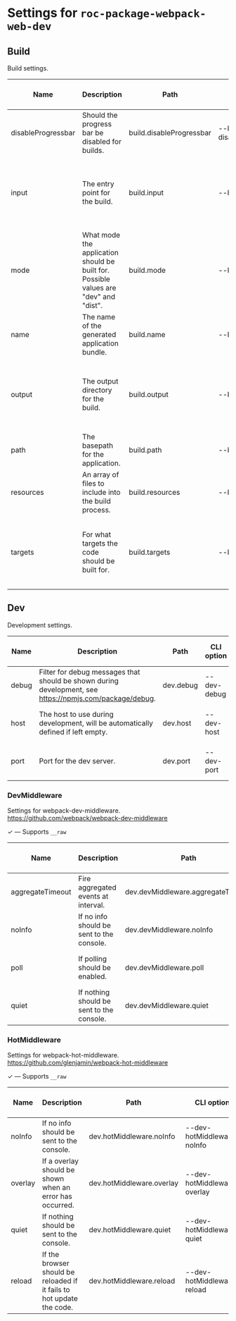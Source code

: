 # Settings for `roc-package-webpack-web-dev`

## Build
Build settings.

| Name               | Description                                                                                              | Path                               | CLI option                           | Default          | Type                    | Required | Can be empty | Extensions                                                 |
| ------------------ | -------------------------------------------------------------------------------------------------------- | ---------------------------------- | ------------------------------------ | ---------------- | ----------------------- | -------- | ------------ | ---------------------------------------------------------- |
| disableProgressbar | Should the progress bar be disabled for builds.                                                          | build.disableProgressbar           | --build-disableProgressbar           | `false`          | `Boolean`               | Yes      | No           | roc-package-webpack-dev                                    |
| input              | The entry point for the build.                                                                           | build.input                        | --build-input                        | `"src/index.js"` | `[Filepath] / Filepath` | Yes      | No           | roc-abstract-package-base-dev, roc-package-webpack-dev     |
| mode               | What mode the application should be built for. Possible values are &quot;dev&quot; and &quot;dist&quot;. | build.mode                         | --build-mode                         | `"dist"`         | `/^dev|dist$/i`         | Yes      | No           | roc-package-webpack-dev                                    |
| name               | The name of the generated application bundle.                                                            | build.name                         | --build-name                         | `"app"`          | `[String] / String`     | Yes      | No           | roc-package-webpack-dev                                    |
| output             | The output directory for the build.                                                                      | build.output                       | --build-output                       | `"build"`        | `[Filepath] / Filepath` | Yes      | No           | roc-abstract-package-base-dev, roc-package-webpack-dev     |
| path               | The basepath for the application.                                                                        | build.path                         | --build-path                         | `"/"`            | `Filepath`              | Yes      | No           | roc-package-webpack-dev                                    |
| resources          | An array of files to include into the build process.                                                     | build.resources                    | --build-resources                    | `[]`             | `[Filepath]`            | Yes      | Yes          | roc-package-webpack-web-dev                                |
| targets            | For what targets the code should be built for.                                                           | build.targets                      | --build-targets                      | `["web"]`        | `[/^web$/i]`            | Yes      | Yes          | roc-abstract-package-base-dev, roc-package-webpack-web-dev |

## Dev
Development settings.

| Name               | Description                                                                                              | Path                               | CLI option                           | Default          | Type                    | Required | Can be empty | Extensions                                                 |
| ------------------ | -------------------------------------------------------------------------------------------------------- | ---------------------------------- | ------------------------------------ | ---------------- | ----------------------- | -------- | ------------ | ---------------------------------------------------------- |
| debug              | Filter for debug messages that should be shown during development, see https://npmjs.com/package/debug.  | dev.debug                          | --dev-debug                          | `"roc:*"`        | `String`                | No       | Yes          | roc-abstract-package-base-dev                              |
| host               | The host to use during development, will be automatically defined if left empty.                         | dev.host                           | --dev-host                           |                  | `String`                | No       | Yes          | roc-package-webpack-dev                                    |
| port               | Port for the dev server.                                                                                 | dev.port                           | --dev-port                           | `3001`           | `Integer`               | Yes      | No           | roc-package-webpack-dev                                    |

### DevMiddleware
Settings for webpack-dev-middleware. https://github.com/webpack/webpack-dev-middleware

✓ ― Supports `__raw`

| Name               | Description                                                                                              | Path                               | CLI option                           | Default          | Type                    | Required | Can be empty | Extensions                                                 |
| ------------------ | -------------------------------------------------------------------------------------------------------- | ---------------------------------- | ------------------------------------ | ---------------- | ----------------------- | -------- | ------------ | ---------------------------------------------------------- |
| aggregateTimeout   | Fire aggregated events at interval.                                                                      | dev.devMiddleware.aggregateTimeout | --dev-devMiddleware-aggregateTimeout |                  | `Integer`               | No       | Yes          | roc-package-webpack-web-dev                                |
| noInfo             | If no info should be sent to the console.                                                                | dev.devMiddleware.noInfo           | --dev-devMiddleware-noInfo           | `true`           | `Boolean`               | No       | Yes          | roc-package-webpack-web-dev                                |
| poll               | If polling should be enabled.                                                                            | dev.devMiddleware.poll             | --dev-devMiddleware-poll             | `false`          | `Boolean / Integer`     | No       | Yes          | roc-package-webpack-web-dev                                |
| quiet              | If nothing should be sent to the console.                                                                | dev.devMiddleware.quiet            | --dev-devMiddleware-quiet            | `false`          | `Boolean`               | No       | Yes          | roc-package-webpack-web-dev                                |

### HotMiddleware
Settings for webpack-hot-middleware. https://github.com/glenjamin/webpack-hot-middleware

✓ ― Supports `__raw`

| Name               | Description                                                                                              | Path                               | CLI option                           | Default          | Type                    | Required | Can be empty | Extensions                                                 |
| ------------------ | -------------------------------------------------------------------------------------------------------- | ---------------------------------- | ------------------------------------ | ---------------- | ----------------------- | -------- | ------------ | ---------------------------------------------------------- |
| noInfo             | If no info should be sent to the console.                                                                | dev.hotMiddleware.noInfo           | --dev-hotMiddleware-noInfo           | `false`          | `Boolean`               | No       | Yes          | roc-package-webpack-web-dev                                |
| overlay            | If a overlay should be shown when an error has occurred.                                                 | dev.hotMiddleware.overlay          | --dev-hotMiddleware-overlay          | `true`           | `Boolean`               | No       | Yes          | roc-package-webpack-web-dev                                |
| quiet              | If nothing should be sent to the console.                                                                | dev.hotMiddleware.quiet            | --dev-hotMiddleware-quiet            | `false`          | `Boolean`               | No       | Yes          | roc-package-webpack-web-dev                                |
| reload             | If the browser should be reloaded if it fails to hot update the code.                                    | dev.hotMiddleware.reload           | --dev-hotMiddleware-reload           | `true`           | `Boolean`               | No       | Yes          | roc-package-webpack-web-dev                                |

